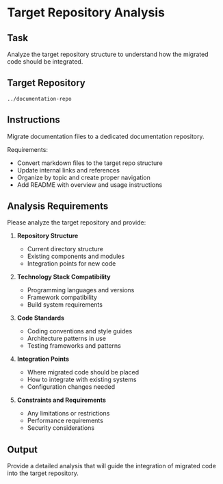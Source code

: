 # Target Repository Analysis

## Task
Analyze the target repository structure to understand how the migrated code should be integrated.

## Target Repository
`../documentation-repo`

## Instructions
Migrate documentation files to a dedicated documentation repository.

Requirements:
- Convert markdown files to the target repo structure
- Update internal links and references
- Organize by topic and create proper navigation
- Add README with overview and usage instructions


## Analysis Requirements
Please analyze the target repository and provide:

1. **Repository Structure**
   - Current directory structure
   - Existing components and modules
   - Integration points for new code

2. **Technology Stack Compatibility**
   - Programming languages and versions
   - Framework compatibility
   - Build system requirements

3. **Code Standards**
   - Coding conventions and style guides
   - Architecture patterns in use
   - Testing frameworks and patterns

4. **Integration Points**
   - Where migrated code should be placed
   - How to integrate with existing systems
   - Configuration changes needed

5. **Constraints and Requirements**
   - Any limitations or restrictions
   - Performance requirements
   - Security considerations

## Output
Provide a detailed analysis that will guide the integration of migrated code into the target repository.

